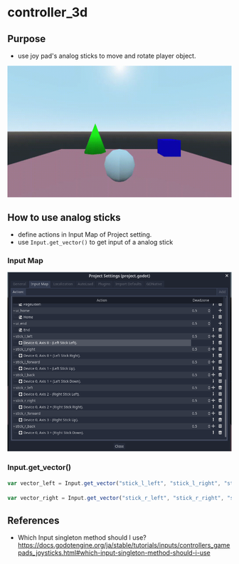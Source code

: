 # controller_3d

## Purpose

- use joy pad's analog sticks to move and rotate player object.

![movie](./images/controller_3d.gif)

## How to use analog sticks

- define actions in Input Map of Project setting.
- use ```Input.get_vector()``` to get input of a analog stick

### Input Map
![Input Map](./images/input_map.png)

### Input.get_vector()

```javascript
var vector_left = Input.get_vector("stick_l_left", "stick_l_right", "stick_l_forward", "stick_l_back")

var vector_right = Input.get_vector("stick_r_left", "stick_r_right", "stick_r_forward", "stick_r_back")
```

## References

- Which Input singleton method should I use?
    https://docs.godotengine.org/ja/stable/tutorials/inputs/controllers_gamepads_joysticks.html#which-input-singleton-method-should-i-use
